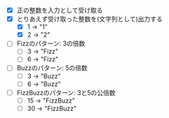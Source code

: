 - [x] 正の整数を入力として受け取る
- [x] とりあえず受け取った整数を(文字列として)出力する
    - [x] 1 -> "1"
    - [x] 2 -> "2"
- [ ] Fizzのパターン: 3の倍数
    - [ ] 3 -> "Fizz"
    - [ ] 6 -> "Fizz"    
- [ ] Buzzのパターン: 5の倍数
    - [ ] 3 -> "Buzz"
    - [ ] 6 -> "Buzz"    
- [ ] FizzBuzzのパターン: 3と5の公倍数
    - [ ] 15 -> "FizzBuzz"
    - [ ] 30 -> "FizzBuzz"